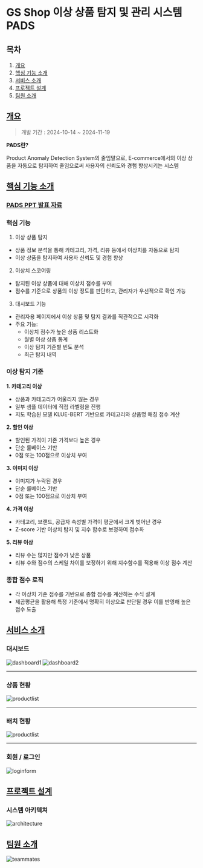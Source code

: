 # GS Shop 이상 상품 탐지 및 관리 시스템 PADS

## 목차

1. [개요](#개요)
2. [핵심 기능 소개](#핵심-기능-소개)
3. [서비스 소개](#서비스-소개)
4. [프로젝트 설계](#프로젝트-설계)
5. [팀원 소개](#팀원-소개)


## [개요](#목차)
> 개발 기간 : 2024-10-14 ~ 2024-11-19

**PADS란?**

Product Anomaly Detection System의 줄임말으로, E-commerce에서의 이상 상품을 자동으로 탐지하여 줄임으로써 사용자의 신뢰도와 경험 향상시키는 시스템

## [핵심 기능 소개](#목차)

### [PADS PPT 발표 자료](resources/pdf/ppt.pdf)

### 핵심 기능
1. 이상 상품 탐지
- 상품 정보 분석을 통해 카테고리, 가격, 리뷰 등에서 이상치를 자동으로 탐지
- 이상 상품을 탐지하여 사용자 신뢰도 및 경험 향상

2. 이상치 스코어링
- 탐지된 이상 상품에 대해 이상치 점수를 부여
- 점수를 기준으로 상품의 이상 정도를 판단하고, 관리자가 우선적으로 확인 가능

3. 대시보드 기능
- 관리자용 페이지에서 이상 상품 및 탐지 결과를 직관적으로 시각화
- 주요 기능:
  - 이상치 점수가 높은 상품 리스트화
  - 월별 이상 상품 통계 
  - 이상 탐지 기준별 빈도 분석 
  - 최근 탐지 내역

### 이상 탐지 기준
**1. 카테고리 이상**
- 상품과 카테고리가 어울리지 않는 경우
- 일부 샘플 데이터에 직접 라벨링을 진행
- 지도 학습된 모델 KLUE-BERT 기반으로 카테고리와 상품명 매칭 점수 계산

**2. 할인 이상**
- 할인된 가격이 기존 가격보다 높은 경우
- 단순 룰베이스 기반
- 0점 또는 100점으로 이상치 부여

**3. 이미지 이상**
- 이미지가 누락된 경우
- 단순 룰베이스 기반
- 0점 또는 100점으로 이상치 부여

**4. 가격 이상**
- 카테고리, 브랜드, 공급자 속성별 가격이 평균에서 크게 벗어난 경우
- Z-score 기반 이상치 탐지 및 지수 함수로 보정하여 점수화

**5. 리뷰 이상**
- 리뷰 수는 많지만 점수가 낮은 상품
- 리뷰 수와 점수의 스케일 차이를 보정하기 위해 지수함수를 적용해 이상 점수 계산

### 종합 점수 로직
- 각 이상치 기준 점수를 기반으로 종합 점수를 계산하는 수식 설계
- 제곱평균을 활용해 특정 기준에서 명확히 이상으로 판단될 경우 이를 반영해 높은 점수 도출

## [서비스 소개](#목차)

### 대시보드
![dashboard1](resources/img/dashboard1.png)
![dashboard2](resources/img/dashboard2.png)
- - -
### 상품 현황
![productlist](resources/img/productlist.png)
- - -
### 배치 현황
![productlist](resources/img/batchlist.png)
- - -
### 회원 / 로그인
![loginform](resources/img/loginform.png)

## [프로젝트 설계](#목차)

### 시스템 아키텍쳐

![architecture](resources/img/architecture.png)

## [팀원 소개](#목차)

![teammates](resources/img/teammates.png)
